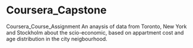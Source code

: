 # Coursera_Capstone
Coursera_Course_Assignment
An anaysis of data from Toronto, New York and Stockholm about the scio-economic,
based on appartment cost and age distribution in the city neigbourhood.
